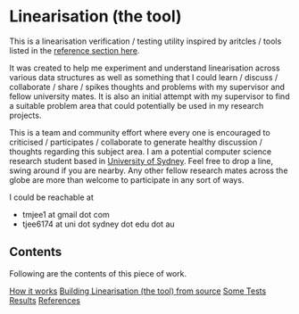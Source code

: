 # Linearisation (the tool)

This is a linearisation verification / testing utility inspired by aritcles / tools listed in the
[reference section here](docs/references.md).

It was created to help me experiment and understand linearisation across various data structures
as well as something that I could learn / discuss / collaborate / share / spikes thoughts and problems
with my supervisor and fellow university mates. It is also an initial attempt with my supervisor to find a
suitable problem area that could potentially be used in my research projects.

This is a team and community effort where every one is encouraged to criticised / participates / collaborate
to generate healthy discussion / thoughts regarding this subject area. I am a potential computer science research
student based in [University of Sydney](http://sydney.edu.au). Feel free to drop a line, swing around if you
are nearby. Any other fellow research mates across the globe are more than welcome to participate in any sort of ways.

I could be reachable at
- tmjee1 at gmail dot com
- tjee6174 at uni dot sydney dot edu dot au

## Contents
Following are the contents of this piece of work.

[How it works](docs/how_it_works.md)
[Building Linearisation (the tool) from source](docs/building.md)
[Some Tests Results](docs/some_tests_results.md)
[References](docs/references.md)


